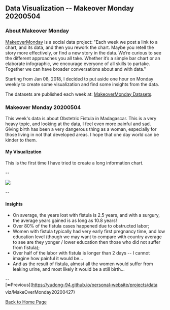 <head>
  <!-- Global site tag (gtag.js) - Google Analytics -->
<script async src="https://www.googletagmanager.com/gtag/js?id=UA-112502179-1"></script>
<script>
  window.dataLayer = window.dataLayer || [];
  function gtag(){dataLayer.push(arguments);}
  gtag('js', new Date());

  gtag('config', 'UA-112502179-1');
</script>
</head>


## Data Visualization -- Makeover Monday 20200504

### About Makeover Monday

[MakeoverMonday](http://www.makeovermonday.co.uk/) is a social data project:
"Each week we post a link to a chart, and its data, and then you rework the chart.
Maybe you retell the story more effectively, or find a new story in the data.
We’re curious to see the different approaches you all take. Whether it’s a simple bar chart or an elaborate infographic, we encourage everyone of all skills to partake.
Together we can have broader conversations about and with data."

Starting from Jan 08, 2018, I decided to put aside one hour on Monday weekly to create some visualization and find some insights from the data.

The datasets are published each week at: [MakeoverMonday Datasets](http://www.makeovermonday.co.uk/data/).

### Makeover Monday 20200504

This week's data is about Obstetric Fistula in Madagascar. This is a very heavy topic, and looking at the data, I feel even more painful and sad. Giving birth has been a very dangerous thing as a woman, especially for those living in not that developed areas. I hope that one day world can be kinder to them.  

#### My Visualization

This is the first time I have tried to create a long information chart.  

--  

<div class='tableauPlaceholder' id='viz1588655165371' style='position: relative'>
<noscript><a href='#'>
  <img alt=' ' src='https:&#47;&#47;public.tableau.com&#47;static&#47;images&#47;Ma&#47;MakeOverMonday2020504ObstetricFistulainMadagascar&#47;ObstetricFistulainMadagascar&#47;1_rss.png' style='border: none' />
</a></noscript>
<object class='tableauViz'  style='display:none;'>
  <param name='host_url' value='https%3A%2F%2Fpublic.tableau.com%2F' />
  <param name='embed_code_version' value='3' />
  <param name='site_root' value='' />
  <param name='name' value='MakeOverMonday2020504ObstetricFistulainMadagascar&#47;ObstetricFistulainMadagascar' />
  <param name='tabs' value='no' />
  <param name='toolbar' value='yes' />
  <param name='static_image' value='https:&#47;&#47;public.tableau.com&#47;static&#47;images&#47;Ma&#47;MakeOverMonday2020504ObstetricFistulainMadagascar&#47;ObstetricFistulainMadagascar&#47;1.png' /> 
  <param name='animate_transition' value='yes' />
  <param name='display_static_image' value='yes' />
  <param name='display_spinner' value='yes' />
  <param name='display_overlay' value='yes' />
  <param name='display_count' value='yes' />
</object></div>              
<script type='text/javascript'>            
  var divElement = document.getElementById('viz1588655165371');    
  var vizElement = divElement.getElementsByTagName('object')[0];          
  if ( divElement.offsetWidth > 800 ) { vizElement.style.width='800px';vizElement.style.height='2027px';} else if ( divElement.offsetWidth > 500 ) { vizElement.style.width='800px';vizElement.style.height='2027px';} else { vizElement.style.width='100%';vizElement.style.height='2427px';}              
  var scriptElement = document.createElement('script');     
  scriptElement.src = 'https://public.tableau.com/javascripts/api/viz_v1.js';      
  vizElement.parentNode.insertBefore(scriptElement, vizElement);           
</script>  
  
--  

#### Insights
* On average, the years lost with fistula is 2.5 years, and with a surgury, the average years gained is as long as 10.8 years!  
* Over 80% of the fistula cases happened due to obstructed labor;  
* Women with fistula typically had very early first pregnancy time, and low education level (though we may want to compare with country average to see are they yonger / lower education then those who did not suffer from fistula);  
* Over half of the labor with fistula is longer than 2 days -- I cannot imagine how painful it would be...  
* And as the result of fistula, almost all the women would suffer from leaking urine, and most likely it would be a still birth...
  
--  
[⬅️Previous](https://yudong-94.github.io/personal-website/projects/data viz/MakeOverMonday20200427)
  
[Back to Home Page](https://yudong-94.github.io/personal-website/)
